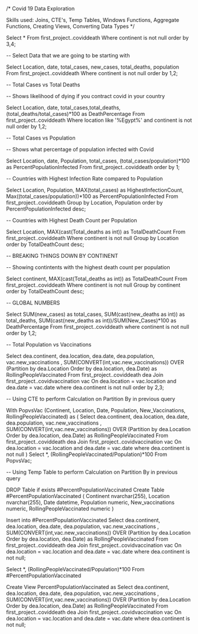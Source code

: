 /*
Covid 19 Data Exploration 

Skills used: Joins, CTE's, Temp Tables, Windows Functions, Aggregate Functions, Creating Views, Converting Data Types
*/




Select *
From first_project..coviddeath
Where continent is not null 
order by 3,4;





-- Select Data that we are going to be starting with


Select Location, date, total_cases, new_cases, total_deaths, population
From first_project..coviddeath
Where continent is not null 
order by 1,2;



-- Total Cases vs Total Deaths

-- Shows likelihood of dying if you contract covid in your country


Select Location, date, total_cases,total_deaths, (total_deaths/total_cases)*100 as DeathPercentage
From first_project..coviddeath
Where location like '%Egypt%'
and continent is not null 
order by 1,2;



-- Total Cases vs Population

-- Shows what percentage of population infected with Covid


Select Location, date, Population, total_cases,  (total_cases/population)*100 as PercentPopulationInfected
From first_project..coviddeath
order by 1;



-- Countries with Highest Infection Rate compared to Population


Select Location, Population, MAX(total_cases) as HighestInfectionCount,  Max((total_cases/population))*100 as PercentPopulationInfected
From first_project..coviddeath
Group by Location, Population
order by PercentPopulationInfected desc;



-- Countries with Highest Death Count per Population


Select Location, MAX(cast(Total_deaths as int)) as TotalDeathCount
From first_project..coviddeath
Where continent is not null 
Group by Location
order by TotalDeathCount desc;




-- BREAKING THINGS DOWN BY CONTINENT

-- Showing contintents with the highest death count per population


Select continent, MAX(cast(Total_deaths as int)) as TotalDeathCount
From first_project..coviddeath
Where continent is not null 
Group by continent
order by TotalDeathCount desc;




-- GLOBAL NUMBERS



Select SUM(new_cases) as total_cases, SUM(cast(new_deaths as int)) as total_deaths, SUM(cast(new_deaths as int))/SUM(New_Cases)*100 as DeathPercentage
From first_project..coviddeath
where continent is not null 
order by 1,2;




-- Total Population vs Vaccinations


Select dea.continent, dea.location, dea.date, dea.population, vac.new_vaccinations
, SUM(CONVERT(int,vac.new_vaccinations)) OVER (Partition by dea.Location Order by dea.location, dea.Date) as RollingPeopleVaccinated
From first_project..coviddeath dea
Join first_project..covidvaccination vac
	On dea.location = vac.location
	and dea.date = vac.date
where dea.continent is not null 
order by 2,3;



-- Using CTE to perform Calculation on Partition By in previous query


With PopvsVac (Continent, Location, Date, Population, New_Vaccinations, RollingPeopleVaccinated)
as
(
Select dea.continent, dea.location, dea.date, dea.population, vac.new_vaccinations
, SUM(CONVERT(int,vac.new_vaccinations)) OVER (Partition by dea.Location Order by dea.location, dea.Date) as RollingPeopleVaccinated
From first_project..coviddeath dea 
Join first_project..covidvaccination vac
	On dea.location = vac.location
	and dea.date = vac.date
where dea.continent is not null 
)
Select *, (RollingPeopleVaccinated/Population)*100
From PopvsVac;




-- Using Temp Table to perform Calculation on Partition By in previous query


DROP Table if exists #PercentPopulationVaccinated
Create Table #PercentPopulationVaccinated
(
Continent nvarchar(255),
Location nvarchar(255),
Date datetime,
Population numeric,
New_vaccinations numeric,
RollingPeopleVaccinated numeric
)


Insert into #PercentPopulationVaccinated
Select dea.continent, dea.location, dea.date, dea.population, vac.new_vaccinations
, SUM(CONVERT(int,vac.new_vaccinations)) OVER (Partition by dea.Location Order by dea.location, dea.Date) as RollingPeopleVaccinated
From first_project..coviddeath dea 
Join first_project..covidvaccination  vac
	On dea.location = vac.location
	and dea.date = vac.date
	where dea.continent is not null;


Select *, (RollingPeopleVaccinated/Population)*100
From #PercentPopulationVaccinated




Create View PercentPopulationVaccinated as
Select dea.continent, dea.location, dea.date, dea.population, vac.new_vaccinations
, SUM(CONVERT(int,vac.new_vaccinations)) OVER (Partition by dea.Location Order by dea.location, dea.Date) as RollingPeopleVaccinated
From first_project..coviddeath dea
Join first_project..covidvaccination vac
	On dea.location = vac.location
	and dea.date = vac.date
where dea.continent is not null;

